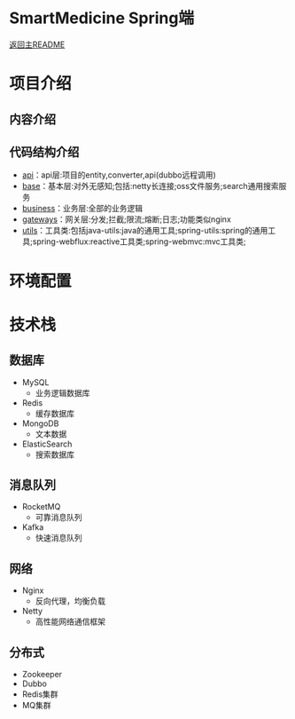 **SmartMedicine Spring端**
=============

[返回主README](../README.md)

# 项目介绍

## 内容介绍

## 代码结构介绍
* [api](api)：api层:项目的entity,converter,api(dubbo远程调用)
* [base](base)：基本层:对外无感知;包括:netty长连接;oss文件服务;search通用搜索服务
* [business](business)：业务层:全部的业务逻辑
* [gateways](gateways)：网关层:分发;拦截;限流;熔断;日志;功能类似nginx
* [utils](utils)：工具类:包括java-utils:java的通用工具;spring-utils:spring的通用工具;spring-webflux:reactive工具类;spring-webmvc:mvc工具类;

# 环境配置

# 技术栈
## 数据库
* MySQL
  * 业务逻辑数据库
* Redis
  * 缓存数据库
* MongoDB
  * 文本数据
* ElasticSearch
  * 搜索数据库

## 消息队列
* RocketMQ
  * 可靠消息队列
* Kafka
  * 快速消息队列

## 网络
* Nginx
  * 反向代理，均衡负载
* Netty
  * 高性能网络通信框架

## 分布式
* Zookeeper
* Dubbo
* Redis集群
* MQ集群
